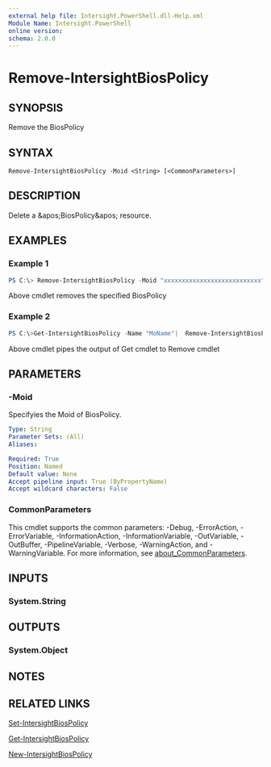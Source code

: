 ```yaml
---
external help file: Intersight.PowerShell.dll-Help.xml
Module Name: Intersight.PowerShell
online version:
schema: 2.0.0
---
```


# Remove-IntersightBiosPolicy

## SYNOPSIS
Remove the BiosPolicy

## SYNTAX

```
Remove-IntersightBiosPolicy -Moid <String> [<CommonParameters>]
```

## DESCRIPTION
Delete a &amp;apos;BiosPolicy&amp;apos; resource.

## EXAMPLES

### Example 1
```powershell
PS C:\> Remove-IntersightBiosPolicy -Moid "xxxxxxxxxxxxxxxxxxxxxxxxxxx"
```
Above cmdlet removes the specified BiosPolicy 

### Example 2
```powershell
PS C:\>Get-IntersightBiosPolicy -Name "MoName"|  Remove-IntersightBiosPolicy
```
Above cmdlet pipes the output of Get cmdlet to Remove cmdlet

## PARAMETERS

### -Moid
Specifyies the Moid of BiosPolicy.

```yaml
Type: String
Parameter Sets: (All)
Aliases:

Required: True
Position: Named
Default value: None
Accept pipeline input: True (ByPropertyName)
Accept wildcard characters: False
```

### CommonParameters
This cmdlet supports the common parameters: -Debug, -ErrorAction, -ErrorVariable, -InformationAction, -InformationVariable, -OutVariable, -OutBuffer, -PipelineVariable, -Verbose, -WarningAction, and -WarningVariable. For more information, see [about_CommonParameters](http://go.microsoft.com/fwlink/?LinkID=113216).

## INPUTS

### System.String

## OUTPUTS

### System.Object
## NOTES

## RELATED LINKS

[Set-IntersightBiosPolicy](./Set-IntersightBiosPolicy.md)

[Get-IntersightBiosPolicy](./Get-IntersightBiosPolicy.md)

[New-IntersightBiosPolicy](./New-IntersightBiosPolicy.md)

